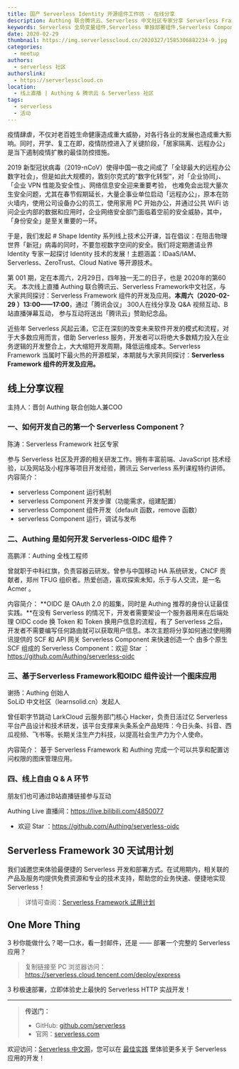 ```yaml
---
title: 国产 Serverless Identity 开源组件工作坊 - 在线分享
description: Authing 联合腾讯云、Serverless 中文社区专家分享 Serverless Framework 组件的开发及应用
keywords: Serverless 全局变量组件,Serverless 单独部署组件,Serverless Component
date: 2020-02-29
thumbnail: https://img.serverlesscloud.cn/2020327/1585306882234-9.jpg
categories:
  - meetup
authors:
  - serverless 社区
authorslink:
  - https://serverlesscloud.cn
location: 
  - 线上直播 | Authing & 腾讯云 & Serverless 社区
tags:
  - serverless
  - 活动  
---
```


疫情肆虐，不仅对老百姓生命健康造成重大威胁，对各行各业的发展也造成重大影响。同时，开学、复工在即，疫情防控进入了关键阶段，「居家隔离、远程办公」是当下遏制疫情扩散的最佳防控措施。

2019 新型冠状病毒（2019-nCoV）使得中国一夜之间成了「全球最大的远程办公数字社会」，但是如此大规模的，敦刻尔克式的“数字化转型”，对「企业协同」、「企业 VPN 性能及安全性」、网络信息安全迎来重要考验， 也难免会出现大量次生安全问题，尤其在春节假期延长，大量企事业单位启动「远程办公」，原本在防火墙内，使用公司设备办公的员工，使用家用 PC 开始办公，并通过公共 WiFi 访问企业内部的数据和应用时，企业网络安全部门面临着空前的安全威胁，其中，「身份安全」是至关重要的一环。

于是，我们发起 \# Shape Identity 系列线上技术公开课，旨在倡议：在阻击物理世界「新冠」病毒的同时，不要忽视数字空间的安全。我们将定期邀请业界 Identity 专家一起探讨 Identity 技术的发展！主题涵盖：IDaaS/IAM、Serverless、ZeroTrust、Cloud Native 等开源技术。

第 001 期，定在本周六，2月29日，四年独一无二的日子，也是 2020年的第60天。 本次线上直播 Authing 联合腾讯云、Serverless Framework中文社区，与大家共同探讨：Serverless Framework 组件的开发及应用。**本周六（2020-02-29 ）13:00——17:00**，通过「腾讯会议」 300人在线分享及 Q\&A 视频互动、B站直播弹幕互动， 参与互动将送出「腾讯云」赞助纪念品。

近些年 Serverless 风起云涌，它正在深刻的改变未来软件开发的模式和流程，对于大多数应用而言，借助 Serverless 服务，开发者可以将绝大多数精力投入在业务逻辑的开发整合上，大大缩短开发周期，降低运维成本。Serverless Framework 当属时下最火热的开源框架，本期就与大家共同探讨：**Serverless Framework 组件的开发及应用。**

## 线上分享议程

主持人：晋剑 Authing 联合创始人兼COO

### 一、如何开发自己的第一个 Serverless Component？

陈涛：Serverless Framework 社区专家 

参与 Serverless 社区及开源的相关研发工作。拥有丰富前端、JavaScript 技术经验，以及网站及小程序等项目开发经验，腾讯云 Serverless 系列课程特约讲师。   
内容简介：

- serverless Component 运行机制
- serverless Component 开发步骤（功能需求，组建配置）
- serverless Component 组件开发（default 函数，remove 函数）
- serverless Component 运行，调试与发布

### 二、Authing 是如何开发 Serverless-OIDC 组件？

高鹏洋：Authing 全栈工程师 

曾就职于中科红旗，负责容器云研发。曾参与中国移动 HA 系统研发，CNCF 贡献者，郑州 TFUG 组织者。热爱创造，喜欢探索未知，乐于与人交流，是一名 Acmer 。

内容简介： **OIDC 是 OAuth 2.0 的超集，同时是 Authing 推荐的身份认证最佳实践。**在没有 Serverless 的情况下，开发者需要架设一个服务器用来在后端处理 OIDC code 换 Token 和 Token 换用户信息的流程，有了 Serverless 之后，开发者不需要编写任何路由就可以获取用户信息。本次主题将分享如何通过使用腾讯提供的 SCF 和 API 网关 Serverless Component 来快速创造一个 由多个原生 SCF 组成的 Serverless Component：欢迎 Star ：https://github.com/Authing/serverless-oidc

### 三、基于Serverless Framework和OIDC 组件设计一个图床应用

谢扬：Authing 创始人  
SoLiD 中文社区（learnsolid.cn）发起人 

曾任职字节跳动 LarkCloud 云服务部门核心 Hacker，负责⽇活过亿 Serverless 平台产品设计和技术研发，该平台支撑来头条系全产品矩阵：今日头条、抖音、西瓜视频、飞书等。⻓期关注生产⼒科技，以提⾼社会生产⼒为个⼈使命。

内容简介： 基于 Serverless Framework 和 Authing 完成一个可以共享和配置访问权限的图床管理应用。

### 四、线上自由 Q \& A 环节

朋友们也可通过B站直播链接参与互动

Authing Live 直播间：https://live.bilibili.com/4850077

- 欢迎 Star ：https://github.com/Authing/serverless-oidc

## Serverless Framework 30 天试用计划

我们诚邀您来体验最便捷的 Serverless 开发和部署方式。在试用期内，相关联的产品及服务均提供免费资源和专业的技术支持，帮助您的业务快速、便捷地实现 Serverless！

> 详情可查阅：[Serverless Framework 试用计划](https://cloud.tencent.com/document/product/1154/38792)

## One More Thing
<div id='scf-deploy-iframe-or-md'><div><p>3 秒你能做什么？喝一口水，看一封邮件，还是 —— 部署一个完整的 Serverless 应用？</p><blockquote><p>复制链接至 PC 浏览器访问：<a href="https://serverless.cloud.tencent.com/deploy/express">https://serverless.cloud.tencent.com/deploy/express</a></p></blockquote><p>3 秒极速部署，立即体验史上最快的 Serverless HTTP 实战开发！</p></div></div>

---

> **传送门：**
> - GitHub: [github.com/serverless](https://github.com/serverless/serverless/blob/master/README_CN.md) 
> - 官网：[serverless.com](https://serverless.com/)

欢迎访问：[Serverless 中文网](https://serverlesscloud.cn/)，您可以在 [最佳实践](https://serverlesscloud.cn/best-practice) 里体验更多关于 Serverless 应用的开发！
